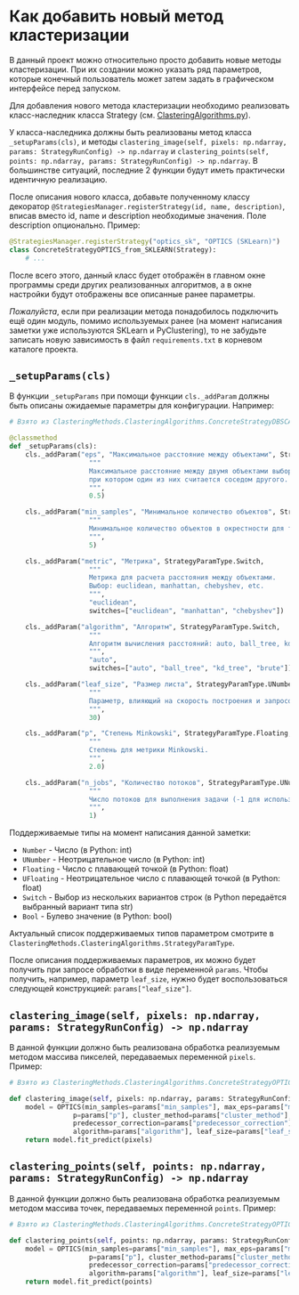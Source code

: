 # Как добавить новый метод кластеризации

В данный проект можно относительно просто добавить новые методы кластеризации. При их создании можно указать ряд параметров, которые конечный пользователь может затем задать в графическом интерфейсе перед запуском.

Для добавления нового метода кластеризации необходимо реализовать класс-наследник класса Strategy (см. [ClasteringAlgorithms.py](../ClusteringMethods/ClasteringAlgorithms.py)).

У класса-наследника должны быть реализованы метод класса `_setupParams(cls)`, и методы `clastering_image(self, pixels: np.ndarray, params: StrategyRunConfig) -> np.ndarray` и `clastering_points(self, points: np.ndarray, params: StrategyRunConfig) -> np.ndarray`. В большинстве ситуаций, последние 2 функции будут иметь практически идентичную реализацию.

После описания нового класса, добавьте полученному классу декоратор `@StrategiesManager.registerStrategy(id, name, description)`, вписав вместо id, name и description необходимые значения. Поле description опционально. Пример:

```py
@StrategiesManager.registerStrategy("optics_sk", "OPTICS (SKLearn)")
class ConcreteStrategyOPTICS_from_SKLEARN(Strategy):
    # ...
```

После всего этого, данный класс будет отображён в главном окне программы среди других реализованных алгоритмов, а в окне настройки будут отображены все описанные ранее параметры.

*Пожалуйста*, если при реализации метода понадобилось подключить ещё один модуль, помимо используемых ранее (на момент написания заметки уже используются SKLearn и PyClustering), то не забудьте записать новую зависимость в файл `requirements.txt` в корневом каталоге проекта.

## `_setupParams(cls)`

В функции `_setupParams` при помощи функции `cls._addParam` должны быть описаны ожидаемые параметры для конфигурации. Например:

```py
# Взято из ClasteringMethods.ClasteringAlgorithms.ConcreteStrategyDBSCAN_from_SKLEARN

@classmethod
def _setupParams(cls):
    cls._addParam("eps", "Максимальное расстояние между объектами", StrategyParamType.UFloating,
                    """
                    Максимальное расстояние между двумя объектами выборки,
                    при котором один из них считается соседом другого.
                    """,
                    0.5)

    cls._addParam("min_samples", "Минимальное количество объектов", StrategyParamType.UNumber,
                    """
                    Минимальное количество объектов в окрестности для того, чтобы точка считалась ядром.
                    """,
                    5)

    cls._addParam("metric", "Метрика", StrategyParamType.Switch,
                    """
                    Метрика для расчета расстояния между объектами.
                    Выбор: euclidean, manhattan, chebyshev, etc.
                    """,
                    "euclidean",
                    switches=["euclidean", "manhattan", "chebyshev"])

    cls._addParam("algorithm", "Алгоритм", StrategyParamType.Switch,
                    """
                    Алгоритм вычисления расстояний: auto, ball_tree, kd_tree, brute.
                    """,
                    "auto",
                    switches=["auto", "ball_tree", "kd_tree", "brute"])

    cls._addParam("leaf_size", "Размер листа", StrategyParamType.UNumber,
                    """
                    Параметр, влияющий на скорость построения и запросов к дереву.
                    """,
                    30)

    cls._addParam("p", "Степень Minkowski", StrategyParamType.Floating,
                    """
                    Степень для метрики Minkowski.
                    """,
                    2.0)

    cls._addParam("n_jobs", "Количество потоков", StrategyParamType.UNumber,
                    """
                    Число потоков для выполнения задачи (-1 для использования всех доступных).
                    """,
                    1)
```

Поддерживаемые типы на момент написания данной заметки:
- `Number` - Число (в Python: int)
- `UNumber` - Неотрицательное число (в Python: int)
- `Floating` - Число с плавающей точкой (в Python: float)
- `UFloating` - Неотрицательное число с плавающей точкой (в Python: float)
- `Switch` - Выбор из нескольких вариантов строк  (в Python передаётся выбранный вариант типа str)
- `Bool` - Булево значение (в Python: bool)

Актуальный список поддерживаемых типов параметром смотрите в `ClasteringMethods.ClasteringAlgorithms.StrategyParamType`.

После описания поддерживаемых параметров, их можно будет получить при запросе обработки в виде переменной `params`. Чтобы получить, например, параметр `leaf_size`, нужно будет воспользоваться следующей конструкцией: `params["leaf_size"]`.

## `clastering_image(self, pixels: np.ndarray, params: StrategyRunConfig) -> np.ndarray`

В данной функции должно быть реализована обработка реализуемым методом массива пикселей, передаваемых переменной `pixels`. Пример:

```py
# Взято из ClasteringMethods.ClasteringAlgorithms.ConcreteStrategyOPTICS_from_SKLEARN

def clastering_image(self, pixels: np.ndarray, params: StrategyRunConfig) -> np.ndarray:
    model = OPTICS(min_samples=params["min_samples"], max_eps=params["max_eps"], metric=params["metric"],
                p=params["p"], cluster_method=params["cluster_method"], eps=params["eps"], xi=params["xi"], 
                predecessor_correction=params["predecessor_correction"], min_cluster_size=params["min_cluster_size"], 
                algorithm=params["algorithm"], leaf_size=params["leaf_size"], n_jobs=params["n_jobs"])
    return model.fit_predict(pixels)
```

## `clastering_points(self, points: np.ndarray, params: StrategyRunConfig) -> np.ndarray`

В данной функции должно быть реализована обработка реализуемым методом массива точек, передаваемых переменной `points`. Пример:

```py
# Взято из ClasteringMethods.ClasteringAlgorithms.ConcreteStrategyOPTICS_from_SKLEARN

def clastering_points(self, points: np.ndarray, params: StrategyRunConfig) -> np.ndarray:
    model = OPTICS(min_samples=params["min_samples"], max_eps=params["max_eps"], metric=params["metric"],
                    p=params["p"], cluster_method=params["cluster_method"], eps=params["eps"], xi=params["xi"], 
                    predecessor_correction=params["predecessor_correction"], min_cluster_size=params["min_cluster_size"], 
                    algorithm=params["algorithm"], leaf_size=params["leaf_size"], n_jobs=params["n_jobs"])
    return model.fit_predict(points)
```
